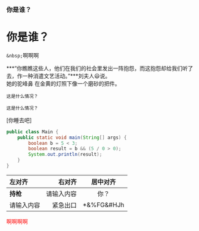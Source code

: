 ### 你是谁？

#  你是谁？

 `&nbsp;`啊啊啊

***”你瞧瞧这些人，他们在我们的社会里发出一阵抱怨，而这抱怨却给我们听了去，作一种消遣文艺活动。”***刘夫人:smiley:说。  
她的驼峰鼻
在金黄的灯照下像一个磨砂的把件。

``这是什么情况？``

`这是什么情况？`

[你睡去吧]

```Java
public class Main {
    public static void main(String[] args) {
        boolean b = 5 < 3;
        boolean result = b && (5 / 0 > 0);
        System.out.println(result);
    }
}
```

| 左对齐     |     右对齐 |  居中对齐  |
| :--------- | ---------: | :--------: |
| **持枪**   | 请输入内容 |    你？    |
| 请输入内容 |   紧急出口 | *&%FG&#HJh |

<span style='color:red'>啊啊啊啊</span>



